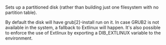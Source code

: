 Sets up a partitioned disk (rather than building just one filesystem with no
partition table).

By default the disk will have grub[2]-install run on it. In case GRUB2
is not available in the system, a fallback to Extlinux will happen. It's
also possible to enforce the use of Extlinux by exporting a DIB_EXTLINUX
variable to the environment.

